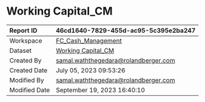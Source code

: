



# Working Capital_CM

|Report ID|46cd1640-7829-455d-ac95-5c395e2ba247|
| :--- | :--- |
|Workspace|[FC_Cash_Management](../Workspaces/FC_Cash_Management.md)|
|Dataset|[Working Capital_CM](../Datasets/Working-Capital_CM.md)|
|Created By|samal.waththegedara@rolandberger.com|
|Created Date|July 05, 2023 09:53:26|
|Modified By|samal.waththegedara@rolandberger.com|
|Modified Date|September 19, 2023 16:40:10|
